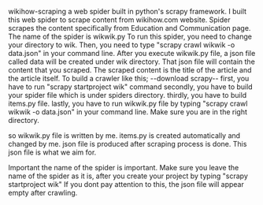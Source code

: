 wikihow-scraping
a web spider built in python's scrapy framework.
I built this web spider to scrape content from wikihow.com website. Spider scrapes the content specifically from Education and Communication page.
The name of the spider is wikwik.py
To run this spider, you need to change your directory to wik. Then, you need to type "scrapy crawl wikwik -o data.json" in your command line.
After you execute wikwik.py file, a json file called data will be created under wik directory. That json file will contain the content that you scraped.
The scraped content is the title of the article and the article itself.
To build a crawler like this;
--download scrapy--
first, you have to run "scrapy startproject wik" command
secondly, you have to build your spider file which is under spiders directory.
thirdly, you have to build items.py file.
lastly, you have to run wikwik.py file by typing "scrapy crawl wikwik -o data.json" in your command line. Make sure you are in the right directory.

so wikwik.py file is written by me.
items.py is created automatically and changed by me.
json file is produced after scraping process is done. This json file is what we aim for.

Important
the name of the spider is important. Make sure you leave the name of the spider as it is, after you create your project by typing "scrapy startproject wik"
If you dont pay attention to this, the json file will appear empty after crawling.
